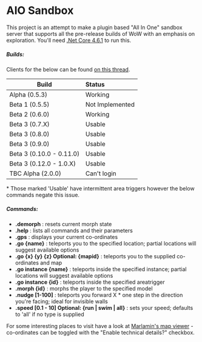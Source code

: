 # AIO Sandbox

This project is an attempt to make a plugin based "All In One" sandbox server that supports all the pre-release builds of WoW with an emphasis on exploration. 
You'll need [.Net Core 4.6.1](https://www.microsoft.com/en-gb/download/details.aspx?id=49981) to run this.

##### Builds: #####

Clients for the below can be found [on this thread](http://www.ownedcore.com/forums/world-of-warcraft/world-of-warcraft-model-editing/406638-collection-exploration-patches-of-various-locations.html).

| Build                   | Status         |
| ----------------------- | :------------- |
| Alpha (0.5.3)           | Working		   |
| Beta 1 (0.5.5)          | Not Implemented|
| Beta 2 (0.6.0)          | Working		   |
| Beta 3 (0.7.X)          | Usable		   |
| Beta 3 (0.8.0)          | Usable		   |
| Beta 3 (0.9.0)          | Usable		   |
| Beta 3 (0.10.0 - 0.11.0)| Usable		   |
| Beta 3 (0.12.0 - 1.0.X) | Usable		   |
| TBC Alpha (2.0.0)		  | Can't login	   |

\* Those marked 'Usable' have intermittent area triggers however the below commands negate this issue.

##### Commands: #####
* **.demorph** : resets current morph state
* **.help** : lists all commands and their parameters
* **.gps** : displays your current co-ordinates
* **.go {name}** : teleports you to the specified location; partial locations will suggest available options
* **.go {x} {y} {z} Optional: {mapid}** : teleports you to the supplied co-ordinates and map
* **.go instance {name}** : teleports inside the specified instance; partial locations will suggest available options
* **.go instance {id}** : teleports inside the specified areatrigger
* **.morph {id}** : morphs the player to the specified model
* **.nudge [1-100]** : teleports you forward X * one step in the direction you're facing; ideal for invisible walls
* **.speed [0.1 - 10] Optional: {run | swim | all}** : sets your speed; defaults to 'all' if no type is supplied

For some interesting places to visit have a look at [Marlamin's map viewer](https://newmaps.marlam.in) - co-ordinates can be toggled with the "Enable technical details?" checkbox.
